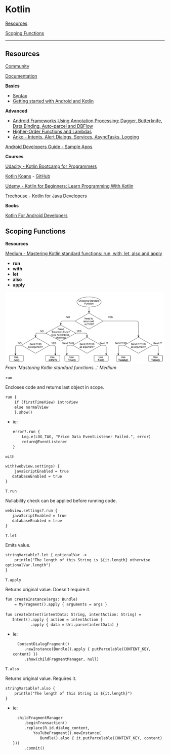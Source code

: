 # Kotlin

[Resources](#Resources)

[Scoping Functions](#Scoping-Functions)

---

## Resources

[Community ](https://kotlinlang.org/community/)

[Documentation](https://kotlinlang.org/docs/reference/android-overview.html)

**Basics**
* [Syntax](https://kotlinlang.org/docs/reference/basic-syntax.html)
* [Getting started with Android and Kotlin](https://kotlinlang.org/docs/tutorials/kotlin-android.html)

**Advanced**
* [Android Frameworks Using Annotation Processing: Dagger, Butterknife, Data Binding, Auto-parcel and DBFlow](https://kotlinlang.org/docs/tutorials/android-frameworks.html)
* [Higher-Order Functions and Lambdas](https://kotlinlang.org/docs/reference/lambdas.html)
* [Anko - Intents, Alert Dialogs, Services, AsyncTasks, Logging](https://blog.jetbrains.com/kotlin/2015/05/advanced-features-of-anko/)

[Android Developers Guide - Sample Apps](https://developer.android.com/samples/?language=kotlin)

**Courses**

[Udacity - Kotlin Bootcamp for Programmers](https://www.udacity.com/course/kotlin-bootcamp-for-programmers--ud9011)

[Kotlin Koans](https://kotlinlang.org/docs/tutorials/koans.html) - [GitHub](https://github.com/Kotlin/kotlin-koans)

[Udemy - Kotlin for Beginners: Learn Programming With Kotlin](https://www.udemy.com/kotlin-course/)

[Treehouse - Kotlin for Java Developers](https://teamtreehouse.com/library/kotlin-for-java-developers)

**Books**

[Kotlin For Android Developers](https://leanpub.com/kotlin-for-android-developers)

## Scoping Functions

**Resources**

[Medium - Mastering Kotlin standard functions: run, with, let, also and apply](https://medium.com/@elye.project/mastering-kotlin-standard-functions-run-with-let-also-and-apply-9cd334b0ef84)

- **run**
- **with**
- **let**
- **also**
- **apply**

![Scoping Functions](images/scoping-functions.png)
_From 'Mastering Kotlin standard functions...' Medium_

`run` 

Encloses code and returns last object in scope.

    run { 
        if (firstTimeView) introView 
        else normalView 
        }.show()
- ie:

      error?.run {
          Log.e(LOG_TAG, "Price Data EventListener Failed.", error)
          return@EventListener
      }

`with`

    with(webview.settings) {
        javaScriptEnabled = true
       databaseEnabled = true
    }

`T.run`

Nullability check can be applied before running code.

    webview.settings?.run {
       javaScriptEnabled = true
       databaseEnabled = true
    }

`T.let`

Emits value.

    stringVariable?.let { optionalVar ->
        println("The length of this String is ${it.length} otherwise optionalVar.length")
    }

`T.apply`

Returns original value. Doesn't require it.

    fun createInstance(args: Bundle) 
        = MyFragment().apply { arguments = args }

    fun createIntent(intentData: String, intentAction: String) =
       Intent().apply { action = intentAction }
               .apply { data = Uri.parse(intentData) }

- ie:

        ContentDialogFragment()
           .newInstance(Bundle().apply { putParcelable(CONTENT_KEY, content) })
           .show(childFragmentManager, null)

`T.also`

Returns original value. Requires it.

    stringVariable?.also {
        println("The length of this String is ${it.length}")
    }

- ie:
    
        childFragmentManager
           .beginTransaction()
           .replace(R.id.dialog_content,
               YouTubeFragment().newInstance(
                  Bundle().also { it.putParcelable(CONTENT_KEY, content) }))
           .commit()
